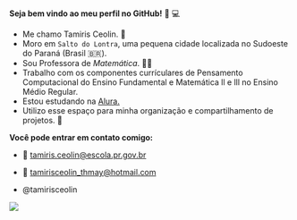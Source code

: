 **Seja bem vindo ao meu perfil no GitHub!** 💟 💻

- Me chamo Tamiris Ceolin. 👧
- Moro em `Salto do Lontra`, uma pequena cidade localizada no Sudoeste do Paraná (Brasil 🇧🇷).
- Sou Professora de _Matemática_. 👩‍🏫
- Trabalho com os componentes currículares de Pensamento Computacional do Ensino Fundamental e Matemática ll e lll no Ensino Médio Regular.
- Estou estudando na [Alura.](https//www.Alura.com.br)
- Utilizo esse espaço para minha organização e compartilhamento de projetos. 📎

**Você pode entrar em contato comigo:**
- 📧 tamiris.ceolin@escola.pr.gov.br
- 📧 tamirisceolin_thmay@hotmail.com
  
- @tamirisceolin

![](https://media.tenor.com/n8rY6fOKXn0AAAAC/thank-you-thank-you-very-much.gif)
